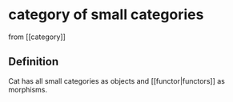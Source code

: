 # category of small categories
from [[category]]

## Definition
$\mathrm{Cat}$ has all small categories as objects and [[functor|functors]] as morphisms.